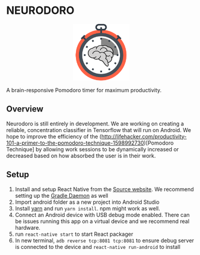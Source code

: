 # NEURODORO

<p align="center">
    <img alt="babel" src="images/logo_final.png/" width="150">

A brain-responsive Pomodoro timer for maximum productivity.
</p>

## Overview

Neurodoro is still entirely in development. We are working on creating a reliable, concentration classifier in Tensorflow that will run on Android. We hope to improve the efficiency of the (http://lifehacker.com/productivity-101-a-primer-to-the-pomodoro-technique-1598992730)[Pomodoro Technique] by allowing work sessions to be dynamically increased or decreased based on how absorbed the user is in their work.

## Setup

1. Install and setup React Native from the [Source website](https://facebook.github.io/react-native/docs/getting-started.html). We recommend setting up the [Gradle Daemon](https://docs.gradle.org/2.9/userguide/gradle_daemon.html) as well
2. Import android folder as a new project into Android Studio
3. Install [yarn](https://github.com/yarnpkg/yarn) and run `yarn install`. npm might work as well.
4. Connect an Android device with USB debug mode enabled. There can be issues running this app on a virtual device and we recommend real hardware. 
5. run `react-native start` to start React packager
5. In new terminal, `adb reverse tcp:8081 tcp:8081` to ensure debug server is connected to the device and `react-native run-android` to install

